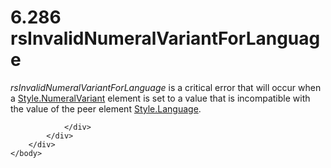 <html dir="LTR" xmlns:mshelp="http://msdn.microsoft.com/mshelp" xmlns:ddue="http://ddue.schemas.microsoft.com/authoring/2003/5" xmlns:xlink="http://www.w3.org/1999/xlink" xmlns:tool="http://www.microsoft.com/tooltip">
    <head>
        <meta http-equiv="Content-Type" content="text/html; CHARSET=utf-8"></meta>
        <meta name="save" content="history"></meta>
        <title>6.286 rsInvalidNumeralVariantForLanguage</title>
        <xml>
            <mshelp:toctitle title="6.286 rsInvalidNumeralVariantForLanguage"></mshelp:toctitle>
            <mshelp:rltitle title="[MS-RDL]: rsInvalidNumeralVariantForLanguage"></mshelp:rltitle>
            <mshelp:keyword index="A" term="2278d1f0-1f23-4e4e-b31e-0218e84adadd"></mshelp:keyword>
            <mshelp:attr name="DCSext.ContentType" value="open specification"></mshelp:attr>
            <mshelp:attr name="AssetID" value="2278d1f0-1f23-4e4e-b31e-0218e84adadd"></mshelp:attr>
            <mshelp:attr name="TopicType" value="kbRef"></mshelp:attr>
            <mshelp:attr name="DCSext.Title" value="[MS-RDL]: rsInvalidNumeralVariantForLanguage" />
        </xml>
    </head>
    <body>
        <div id="header">
            <h1 class="heading">6.286 rsInvalidNumeralVariantForLanguage</h1>
        </div>
        <div id="mainSection">
            <div id="mainBody">
                <div id="allHistory" class="saveHistory"></div>
                <div id="sectionSection0" class="section" name="collapseableSection">
                    

<p><i>rsInvalidNumeralVariantForLanguage</i> is a critical
error that will occur when a <a href="e1b67670-1195-48a5-afd8-033107befe20.html">Style.NumeralVariant</a>
element is set to a value that is incompatible with the value of the peer
element <a href="24ec0449-f8b7-4c6f-bcf8-1f08537176be.html">Style.Language</a>.</p>


                </div>
            </div>
        </div>
    </body>
</html>